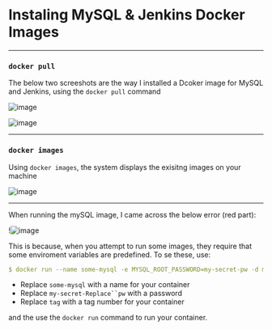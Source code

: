 # Instaling MySQL & Jenkins Docker Images 

---

### `docker pull`


The below two screeshots are the way I installed a Dcoker image for MySQL and Jenkins, using the `docker pull` command 

![image](https://user-images.githubusercontent.com/107522496/200591958-10ea5c3b-8a61-4b14-9b50-f153368e7209.png)


![image](https://user-images.githubusercontent.com/107522496/200592590-ccc41c71-a7f4-496b-be07-21cc7ba0cdef.png)




---


### `docker images`

Using `docker images`, the system displays the exisitng images on your machine

![image](https://user-images.githubusercontent.com/107522496/200593533-c6ba28d2-588e-4265-b68a-9399b52b00a1.png)

---

When running the mySQL image, I came across the below error (red part):

!![image](https://user-images.githubusercontent.com/107522496/200608504-21eea53b-d6c6-4ffc-b51c-17c53b8b2d04.png)

This is because, when you attempt to run some images, they require that some enviroment variables are predefined. To se these, use:

```yaml
$ docker run --name some-mysql -e MYSQL_ROOT_PASSWORD=my-secret-pw -d mysql:tag
```
* Replace `some-mysql` with a name for your container
* Replace `my-secret-Replace``pw` with a password 
* Replace `tag` with a tag number for your container 

and the use the `docker run` command to run your container.


